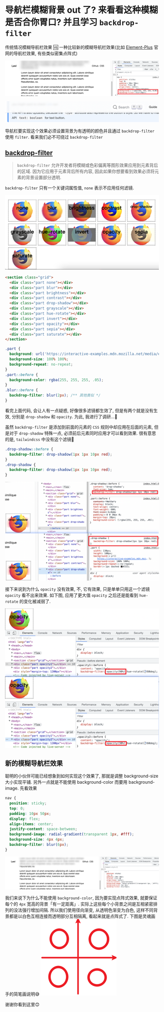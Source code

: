 # 导航栏模糊背景 out 了? 来看看这种模糊是否合你胃口? 并且学习 `backdrop-filter`

传统情况模糊导航栏效果 🆚 一种比较新的模糊导航栏效果(比如 [Element-Plus](https://element-plus.gitee.io/en-US/) 官网的导航栏效果, 有些类似密集点阵式)

![](../../image/Snipaste_2023-05-03_21-50-16.png)

![](../../image/Snipaste_2023-05-07_15-48-45.png)

导航栏要实现这个效果必须设置背景为有透明的颜色并且通过 `backdrop-filter` 使用 `filter`. 看来我们必不可绕过 `backdrop-filter`
## [backdrop-filter](https://developer.mozilla.org/en-US/docs/Web/CSS/backdrop-filter)
> `backdrop-filter` 允许开发者将模糊或色彩偏离等图形效果应用到元素背后的区域. 因为它应用于元素背后所有内容, 因此如果你想要看到效果必须将元素的背景设置部分透明.

`backdrop-filter` 只有一个关键词属性值, `none` 表示不应用任何滤镜.

![](../../image/Snipaste_2023-05-06_21-03-30.png)

```html
<section class="grid">
  <div class="part none"></div>
  <div class="part blur"></div>
  <div class="part brightness"></div>
  <div class="part contrast"></div>
  <div class="part drop-shadow"></div>
  <div class="part grayscale"></div>
  <div class="part hue-rotate"></div>
  <div class="part invert"></div>
  <div class="part opacity"></div>
  <div class="part sepia"></div>
  <div class="part saturate"></div>
</section>
```
```css
.part {
  background: url('https://interactive-examples.mdn.mozilla.net/media/examples/firefox-logo.svg');
  background-size: 100% 100%;
  background-repeat: no-repeat;
}
.part::before {
  background-color: rgba(255, 255, 255, .05);
}
.blur::before {
  backdrop-filter: blur(2px); /** 其他类似 */
}
```
看完上面代码, 会让人有一点疑惑, 好像很多滤镜都生效了, 但是有两个就是没有生效, 分别是 `drop-shadow` 和 `opacity`. 为此, 我进行了调研...🤔

虽然 `backdrop-filter` 是添加到前面的元素的 `CSS` 规则中却应用在后面的元素, 但是对于 `drop-shadow` 特殊一点, 必须前后元素同时应用才可以看到效果. 很有意思的是, `tailwindcss` 中没有这个滤镜👀

```css
.drop-shadow::before {
  backdrop-filter: drop-shadow(1px 1px 10px red);
}
.drop-shadow {
  backdrop-filter: drop-shadow(1px 1px 10px red);
}
```
![](../../image/Snipaste_2023-05-06_21-29-18.png)

接下来说到为什么 `opacity` 没有效果, 不, 它有效果, 只是单单只用这一个滤镜 `opacity` 看不出来效果. 如下图, 应用了更大值 `opacity` 之后还是能看到 `hue-rotate` 的变化被减弱了.

![](../../image/Snipaste_2023-05-06_21-44-08.png)

## 新的模糊导航栏效果
聪明的小伙伴可能已经想象到如何实现这个效果了, 那就是调整 background-size 大小实现平铺. 另外一点就是不能使用 background-color 而要用 background-image. 先看效果

```css
nav {
  position: sticky;
  top: 0;
  padding: 10px 50px;
  display: flex;
  align-items: center;
  justify-content: space-between;
  background-image: radial-gradient(transparent 1px, #fff);
  background-size: 4px 4px;
  backdrop-filter: blur(6px);
}
```
![](../../image/Snipaste_2023-05-07_16-15-31.png)

我们来说下为什么不能使用 `background-color`, 因为要实现点阵式效果, 就要保证每个的 `4px` 宽高的背景「有一定距离」. 实际上这些每个小背景之间是互相紧密排列的没法强行增加间隔. 所以我们使用径向渐变, 从透明色渐变为白色, 这样不同背景都是以白色互相连接而透明部分互相隔离, 看起来就是点阵式了. 下图是灵魂画手的简笔画说明😅
![](../../image/Snipaste_2023-05-07_16-21-41.png)

谢谢你看到这里😊
